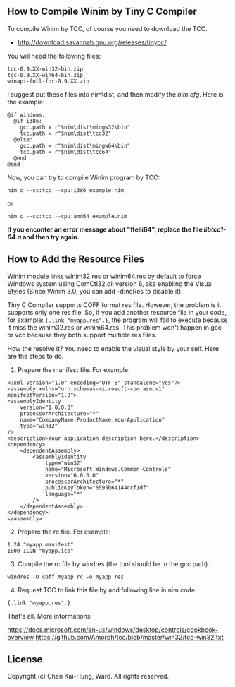 ## How to Compile Winim by Tiny C Compiler

To compile Winim by TCC, of course you need to download the TCC.

* http://download.savannah.gnu.org/releases/tinycc/

You will need the following files:

    tcc-0.9.XX-win32-bin.zip
    tcc-0.9.XX-win64-bin.zip
    winapi-full-for-0.9.XX.zip

I suggest put these files into nim\dist, and then modify the
*nim.cfg*. Here is the example:

    @if windows:
      @if i386:
        gcc.path = r"$nim\dist\mingw32\bin"
        tcc.path = r"$nim\dist\tcc32"
      @else:
        gcc.path = r"$nim\dist\mingw64\bin"
        tcc.path = r"$nim\dist\tcc64"
      @end
    @end

Now, you can try to compile Winim program by TCC:

    nim c --cc:tcc --cpu:i386 example.nim

or

    nim c --cc:tcc --cpu:amd64 example.nim

**If you enconter an error message about "ftelli64", replace the file
*libtcc1-64.a* and then try again.**

## How to Add the Resource Files

Winim module links winim32.res or winim64.res by default to force Windows
system using ComCtl32.dll version 6, aka enabling the Visual Styles
(Since Winim 3.0, you can add -d:noRes to disable it).

Tiny C Compiler supports COFF format res file. However, the problem is
it supports only one res file. So, if you add another resource file
in your code, for example: `{.link "myapp.res".}`, the program will fail
to execute because it miss the winim32.res or winim64.res. This problem
won't happen in gcc or vcc because they both support multiple res files.

How the resolve it? You need to enable the visual style by your self.
Here are the steps to do.

1. Prepare the manifest file. For example:
```
<?xml version="1.0" encoding="UTF-8" standalone="yes"?>
<assembly xmlns="urn:schemas-microsoft-com:asm.v1" manifestVersion="1.0">
<assemblyIdentity
    version="1.0.0.0"
    processorArchitecture="*"
    name="CompanyName.ProductName.YourApplication"
    type="win32"
/>
<description>Your application description here.</description>
<dependency>
    <dependentAssembly>
        <assemblyIdentity
            type="win32"
            name="Microsoft.Windows.Common-Controls"
            version="6.0.0.0"
            processorArchitecture="*"
            publicKeyToken="6595b64144ccf1df"
            language="*"
        />
    </dependentAssembly>
</dependency>
</assembly>
```

2. Prepare the rc file. For example:
```
1 24 "myapp.manifest"
1000 ICON "myapp.ico"
```

3. Compile the rc file by windres (the tool should be in the gcc path).
```
windres -O coff myapp.rc -o myapp.res
```

4. Request TCC to link this file by add following line in nim code:
```
{.link "myapp.res".}
```

That's all. More informations:

https://docs.microsoft.com/en-us/windows/desktop/controls/cookbook-overview
https://github.com/Amorph/tcc/blob/master/win32/tcc-win32.txt

## License
Copyright (c) Chen Kai-Hung, Ward. All rights reserved.
